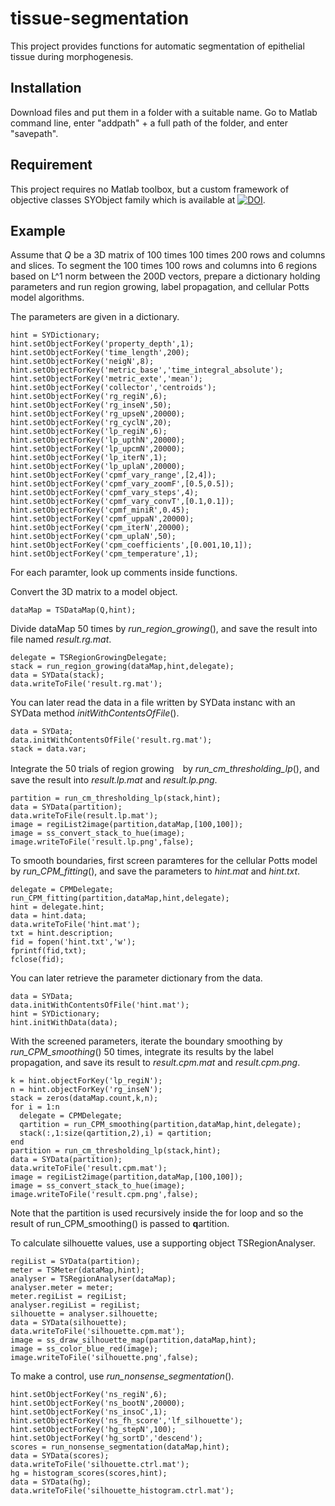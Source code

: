 # tissue-segmentation
This project provides functions for automatic segmentation of epithelial tissue during morphogenesis.

## Installation
Download files and put them in a folder with a suitable name. Go to Matlab command line, enter "addpath" + a full path of the folder, and enter "savepath".

## Requirement
This project requires no Matlab toolbox, but a custom framework of objective classes SYObject family which is available at [![DOI](https://zenodo.org/badge/DOI/10.5281/zenodo.3625631.svg)](https://doi.org/10.5281/zenodo.3625631).

## Example
Assume that *Q* be a 3D matrix of 100 times 100 times 200 rows and columns and slices. To segment the 100 times 100 rows and columns into 6 regions based on L^1 norm between the 200D vectors, prepare a dictionary holding parameters and run region growing, label propagation, and cellular Potts model algorithms.

The parameters are given in a dictionary.
```
hint = SYDictionary;
hint.setObjectForKey('property_depth',1);
hint.setObjectForKey('time_length',200);
hint.setObjectForKey('neigN',8);
hint.setObjectForKey('metric_base','time_integral_absolute');
hint.setObjectForKey('metric_exte','mean');
hint.setObjectForKey('collector','centroids');
hint.setObjectForKey('rg_regiN',6);
hint.setObjectForKey('rg_inseN',50);
hint.setObjectForKey('rg_upseN',20000);
hint.setObjectForKey('rg_cyclN',20);
hint.setObjectForKey('lp_regiN',6);
hint.setObjectForKey('lp_upthN',20000);
hint.setObjectForKey('lp_upcmN',20000);
hint.setObjectForKey('lp_iterN',1);
hint.setObjectForKey('lp_uplaN',20000);
hint.setObjectForKey('cpmf_vary_range',[2,4]);
hint.setObjectForKey('cpmf_vary_zoomF',[0.5,0.5]);
hint.setObjectForKey('cpmf_vary_steps',4);
hint.setObjectForKey('cpmf_vary_convT',[0.1,0.1]);
hint.setObjectForKey('cpmf_miniR',0.45);
hint.setObjectForKey('cpmf_uppaN',20000);
hint.setObjectForKey('cpm_iterN',20000);
hint.setObjectForKey('cpm_uplaN',50);
hint.setObjectForKey('cpm_coefficients',[0.001,10,1]);
hint.setObjectForKey('cpm_temperature',1);
```
For each paramter, look up comments inside functions.

Convert the 3D matrix to a model object.
```
dataMap = TSDataMap(Q,hint);
```

Divide dataMap 50 times by *run_region_growing*(), and save the result into file named *result.rg.mat*.
```
delegate = TSRegionGrowingDelegate;
stack = run_region_growing(dataMap,hint,delegate);
data = SYData(stack);
data.writeToFile('result.rg.mat');
```
You can later read the data in a file written by SYData instanc with an SYData method *initWithContentsOfFile*().
```
data = SYData;
data.initWithContentsOfFile('result.rg.mat');
stack = data.var;
```

Integrate the 50 trials of region growing　by *run_cm_thresholding_lp*(), and save the result into *result.lp.mat* and *result.lp.png*.
```
partition = run_cm_thresholding_lp(stack,hint);
data = SYData(partition);
data.writeToFile(result.lp.mat');
image = regiList2image(partition,dataMap,[100,100]);
image = ss_convert_stack_to_hue(image);
image.writeToFile('result.lp.png',false);
```

To smooth boundaries, first screen paramteres for the cellular Potts model by *run_CPM_fitting*(), and save the parameters to *hint.mat* and *hint.txt*.
```
delegate = CPMDelegate;
run_CPM_fitting(partition,dataMap,hint,delegate);
hint = delegate.hint;
data = hint.data;
data.writeToFile('hint.mat');
txt = hint.description;
fid = fopen('hint.txt','w');
fprintf(fid,txt);
fclose(fid);
```
You can later retrieve the parameter dictionary from the data.
```
data = SYData;
data.initWithContentsOfFile('hint.mat');
hint = SYDictionary;
hint.initWithData(data);
```
With the screened parameters, iterate the boundary smoothing by *run_CPM_smoothing*() 50 times, integrate its results by the label propagation, and save its result to *result.cpm.mat* and *result.cpm.png*.
```
k = hint.objectForKey('lp_regiN');
n = hint.objectForKey('rg_inseN');
stack = zeros(dataMap.count,k,n);
for i = 1:n
  delegate = CPMDelegate;
  qartition = run_CPM_smoothing(partition,dataMap,hint,delegate);
  stack(:,1:size(qartition,2),i) = qartition;
end
partition = run_cm_thresholding_lp(stack,hint);
data = SYData(partition);
data.writeToFile('result.cpm.mat');
image = regiList2image(partition,dataMap,[100,100]);
image = ss_convert_stack_to_hue(image);
image.writeToFile('result.cpm.png',false);
```
Note that the partition is used recursively inside the for loop and so the result of run_CPM_smoothing() is passed to **q**artition.

To calculate silhouette values, use a supporting object TSRegionAnalyser.
```
regiList = SYData(partition);
meter = TSMeter(dataMap,hint);
analyser = TSRegionAnalyser(dataMap);
analyser.meter = meter;
meter.regiList = regiList;
analyser.regiList = regiList;
silhouette = analyser.silhouette;
data = SYData(silhouette);
data.writeToFile('silhouette.cpm.mat');
image = ss_draw_silhouette_map(partition,dataMap,hint);
image = ss_color_blue_red(image);
image.writeToFile('silhouette.png',false);
```

To make a control, use *run_nonsense_segmentation*().
```
hint.setObjectForKey('ns_regiN',6);
hint.setObjectForKey('ns_bootN',20000);
hint.setObjectForKey('ns_insoC',1);
hint.setObjectForKey('ns_fh_score','lf_silhouette');
hint.setObjectForKey('hg_stepN',100);
hint.setObjectForKey('hg_sortD','descend');
scores = run_nonsense_segmentation(dataMap,hint);
data = SYData(scores);
data.writeToFile('silhouette.ctrl.mat');
hg = histogram_scores(scores,hint);
data = SYData(hg);
data.writeToFile('silhouette_histogram.ctrl.mat');
```
